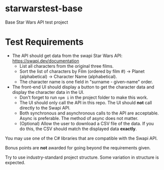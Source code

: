 # starwarstest-base

Base Star Wars API test project

# Test Requirements

- The API should get data from the swapi Star Wars API: https://swapi.dev/documentation
    - List all characters from the original three films.
    - Sort the list of characters by Film (ordered by film #) -> Planet (alphabetical) -> Character Name (alphabetical).
    - The character name is one field in "surname - given-name" order.
- The front-end UI should display a button to get the character data and display the character data in the UI.
    - Don't forget to run `npm i` in the project folder to make this work.
    - The UI should only call the API in this repo. The UI should **not** call directly to the Swapi API.
    - Both synchronous and asynchronous calls to the API are acceptable. Async is preferable. The method of async does not matter.
    - (Optional) Allow the user to download a CSV file of the data. If you do this, the CSV should match the displayed data **exactly**.

You may use one of the C# libraries that are compatible with the Swapi API.

Bonus points are **not** awarded for going beyond the requirements given.

Try to use industry-standard project structure. Some variation in structure is expected.
